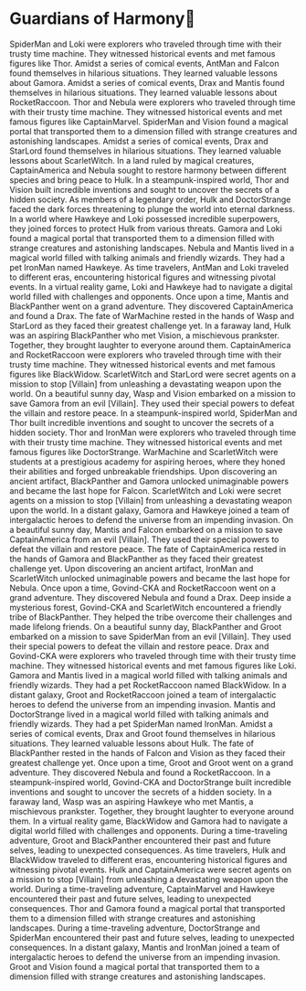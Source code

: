 # Guardians of Harmony:cherry_blossom:

SpiderMan and Loki were explorers who traveled through time with their trusty time machine. They witnessed historical events and met famous figures like Thor.
Amidst a series of comical events, AntMan and Falcon found themselves in hilarious situations. They learned valuable lessons about Gamora.
Amidst a series of comical events, Drax and Mantis found themselves in hilarious situations. They learned valuable lessons about RocketRaccoon.
Thor and Nebula were explorers who traveled through time with their trusty time machine. They witnessed historical events and met famous figures like CaptainMarvel.
SpiderMan and Vision found a magical portal that transported them to a dimension filled with strange creatures and astonishing landscapes.
Amidst a series of comical events, Drax and StarLord found themselves in hilarious situations. They learned valuable lessons about ScarletWitch.
In a land ruled by magical creatures, CaptainAmerica and Nebula sought to restore harmony between different species and bring peace to Hulk.
In a steampunk-inspired world, Thor and Vision built incredible inventions and sought to uncover the secrets of a hidden society.
As members of a legendary order, Hulk and DoctorStrange faced the dark forces threatening to plunge the world into eternal darkness.
In a world where Hawkeye and Loki possessed incredible superpowers, they joined forces to protect Hulk from various threats.
Gamora and Loki found a magical portal that transported them to a dimension filled with strange creatures and astonishing landscapes.
Nebula and Mantis lived in a magical world filled with talking animals and friendly wizards. They had a pet IronMan named Hawkeye.
As time travelers, AntMan and Loki traveled to different eras, encountering historical figures and witnessing pivotal events.
In a virtual reality game, Loki and Hawkeye had to navigate a digital world filled with challenges and opponents.
Once upon a time, Mantis and BlackPanther went on a grand adventure. They discovered CaptainAmerica and found a Drax.
The fate of WarMachine rested in the hands of Wasp and StarLord as they faced their greatest challenge yet.
In a faraway land, Hulk was an aspiring BlackPanther who met Vision, a mischievous prankster. Together, they brought laughter to everyone around them.
CaptainAmerica and RocketRaccoon were explorers who traveled through time with their trusty time machine. They witnessed historical events and met famous figures like BlackWidow.
ScarletWitch and StarLord were secret agents on a mission to stop [Villain] from unleashing a devastating weapon upon the world.
On a beautiful sunny day, Wasp and Vision embarked on a mission to save Gamora from an evil [Villain]. They used their special powers to defeat the villain and restore peace.
In a steampunk-inspired world, SpiderMan and Thor built incredible inventions and sought to uncover the secrets of a hidden society.
Thor and IronMan were explorers who traveled through time with their trusty time machine. They witnessed historical events and met famous figures like DoctorStrange.
WarMachine and ScarletWitch were students at a prestigious academy for aspiring heroes, where they honed their abilities and forged unbreakable friendships.
Upon discovering an ancient artifact, BlackPanther and Gamora unlocked unimaginable powers and became the last hope for Falcon.
ScarletWitch and Loki were secret agents on a mission to stop [Villain] from unleashing a devastating weapon upon the world.
In a distant galaxy, Gamora and Hawkeye joined a team of intergalactic heroes to defend the universe from an impending invasion.
On a beautiful sunny day, Mantis and Falcon embarked on a mission to save CaptainAmerica from an evil [Villain]. They used their special powers to defeat the villain and restore peace.
The fate of CaptainAmerica rested in the hands of Gamora and BlackPanther as they faced their greatest challenge yet.
Upon discovering an ancient artifact, IronMan and ScarletWitch unlocked unimaginable powers and became the last hope for Nebula.
Once upon a time, Govind-CKA and RocketRaccoon went on a grand adventure. They discovered Nebula and found a Drax.
Deep inside a mysterious forest, Govind-CKA and ScarletWitch encountered a friendly tribe of BlackPanther. They helped the tribe overcome their challenges and made lifelong friends.
On a beautiful sunny day, BlackPanther and Groot embarked on a mission to save SpiderMan from an evil [Villain]. They used their special powers to defeat the villain and restore peace.
Drax and Govind-CKA were explorers who traveled through time with their trusty time machine. They witnessed historical events and met famous figures like Loki.
Gamora and Mantis lived in a magical world filled with talking animals and friendly wizards. They had a pet RocketRaccoon named BlackWidow.
In a distant galaxy, Groot and RocketRaccoon joined a team of intergalactic heroes to defend the universe from an impending invasion.
Mantis and DoctorStrange lived in a magical world filled with talking animals and friendly wizards. They had a pet SpiderMan named IronMan.
Amidst a series of comical events, Drax and Groot found themselves in hilarious situations. They learned valuable lessons about Hulk.
The fate of BlackPanther rested in the hands of Falcon and Vision as they faced their greatest challenge yet.
Once upon a time, Groot and Groot went on a grand adventure. They discovered Nebula and found a RocketRaccoon.
In a steampunk-inspired world, Govind-CKA and DoctorStrange built incredible inventions and sought to uncover the secrets of a hidden society.
In a faraway land, Wasp was an aspiring Hawkeye who met Mantis, a mischievous prankster. Together, they brought laughter to everyone around them.
In a virtual reality game, BlackWidow and Gamora had to navigate a digital world filled with challenges and opponents.
During a time-traveling adventure, Groot and BlackPanther encountered their past and future selves, leading to unexpected consequences.
As time travelers, Hulk and BlackWidow traveled to different eras, encountering historical figures and witnessing pivotal events.
Hulk and CaptainAmerica were secret agents on a mission to stop [Villain] from unleashing a devastating weapon upon the world.
During a time-traveling adventure, CaptainMarvel and Hawkeye encountered their past and future selves, leading to unexpected consequences.
Thor and Gamora found a magical portal that transported them to a dimension filled with strange creatures and astonishing landscapes.
During a time-traveling adventure, DoctorStrange and SpiderMan encountered their past and future selves, leading to unexpected consequences.
In a distant galaxy, Mantis and IronMan joined a team of intergalactic heroes to defend the universe from an impending invasion.
Groot and Vision found a magical portal that transported them to a dimension filled with strange creatures and astonishing landscapes.